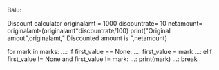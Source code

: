 Balu: 

 Discount calculator originalamt = 1000 discountrate= 10 netamount= originalamt-(originalamt*discountrate/100) print("Original amout",originalamt," Discounted amount is ",netamount)





for mark in marks:
   ...:     if first_value == None:
   ...:        first_value = mark
   ...:     elif first_value != None and first_value != mark:
   ...:         print(mark)
   ...:         break
